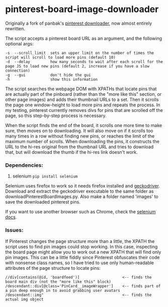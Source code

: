 # pinterest-board-image-downloader
Originally a fork of panbak's [pinterest downloader](https://github.com/panbak/pinterest-board-image-downloader), now almost entirely rewritten. 


The script accepts a pinterest board URL as an argument, and the following optional args:

    -s  --scroll_limit  sets an upper limit on the number of times the script will scroll to load more pins (default 10)
    -d  --delay         how many seconds to wait after each scroll for the page JS to load new pins (default 2, increase if you have a slow connection)
    -g  --gui           don't hide the gui
    -h                  show this information
    
The script searches the webpage DOM with XPATHs that locate pins that are actually part of the pinboard (rather than the "more like this" section, or other page images) and adds their thumbnail URLs to a set. Then it scrolls the page one window-height to load more pins and repeats the process. In my testing, pinterest currently removes divs for pins that are scrolled off the page, so this step-by-step process is necessary.

When the script finds the end of the board, it scrolls one more time to make sure, then moves on to downloading. It will also move on if it scrolls too many times in a row without finding new pins, or reaches the limit of the maximum number of scrolls. When downloading the pins, it constructs the URL to the hi-res original from the thumbnail URL and tries to download that, but will download the thumb if the hi-res link doesn't work.

### Dependencies: 
  1.  selenium `pip install selenium`
  
Selenium uses firefox to work so it needs firefox installed and [geckodriver](https://github.com/mozilla/geckodriver/releases). Download and extract the geckodriver executable to the same folder as downloadPinterestBoardImages.py.
Also make a folder named 'images' to save the downloaded pinterest pins.

If you want to use another browser such as Chrome, check the [selenium docs](https://selenium-python.readthedocs.io/installation.html).

### Issues:
If Pinterest changes the page structure more than a little, the XPATH the script uses to find pin images could stop working. In this case, inspecting the board page might allow you to work out a new XPATH that will find only pin images. This can be a little fiddly since Pinterest obfuscates their code with nonsense class names, so I have tried to use only human-readable attributes of the page structure to locate pins:

    //div[contains(@id, 'boardfeed')]                   <-- finds the board main div (not the "more like this" block)
    /descendant::div[@class='PinCard__imageWrapper']    <-- finds part of a pin deep enough in to avoid grabbing user avatars
    /descendant::img"                                   <-- finds the actual img object
